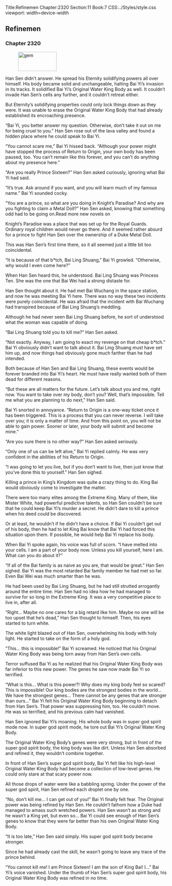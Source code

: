 Title:Refinemen 
Chapter:2320 
Section:11 
Book:7 
CSS:../Styles/style.css 
viewport: width=device-width
  
## Refinemen
### Chapter 2320 
<figure>
	<img src="../Images/gem.gif" alt="gem" id="gem" width="120" height="60" />
</figure>
  

  
  Han Sen didn’t answer. He spread his Eternity solidifying powers all over himself. His body became solid and unchangeable, halting Bai Yi’s invasion in its tracks. It solidified Bai Yi’s Original Water King Body as well. It couldn’t invade Han Sen’s cells any further, and it couldn’t retreat either.

But Eternity’s solidifying properties could only lock things down as they were. It was unable to erase the Original Water King Body that had already established its encroaching presence.

“Bai Yi, you better answer my question. Otherwise, don’t take it out on me for being cruel to you.” Han Sen rose out of the lava valley and found a hidden place where he could speak to Bai Yi.

“You cannot scare me,” Bai Yi hissed back. “Although your power might have stopped the process of Return to Origin, your own body has been paused, too. You can’t remain like this forever, and you can’t do anything about my presence here.”

“Are you really Prince Sixteen?” Han Sen asked curiously, ignoring what Bai Yi had said.

“It’s true. Ask around if you want, and you will learn much of my famous name.” Bai Yi sounded cocky.

“You are a prince, so what are you doing in Knight’s Paradise? And why are you fighting to claim a Metal Doll?” Han Sen asked, knowing that something odd had to be going on.Read more new novels on

Knight’s Paradise was a place that was set up for the Royal Guards. Ordinary royal children would never go there. And it seemed rather absurd for a prince to fight Han Sen over the ownership of a Duke Metal Doll.

This was Han Sen’s first time there, so it all seemed just a little bit too coincidental.

“It is because of that b*tch, Bai Ling Shuang,” Bai Yi growled. “Otherwise, why would I even come here?”

When Han Sen heard this, he understood. Bai Ling Shuang was Princess Ten. She was the one that Bai Wei had a strong distaste for.

Han Sen thought about it. He had met Bai Wuchang in the space station, and now he was meeting Bai Yi here. There was no way these two incidents were purely coincidental. He was afraid that the incident with Bai Wuchang had transpired because of Bai Ling Shuang’s meddling.

Although he had never seen Bai Ling Shuang before, he sort of understood what the woman was capable of doing.

“Bai Ling Shuang told you to kill me?” Han Sen asked.

“Not exactly. Anyway, I am going to exact my revenge on that cheap b*tch.” Bai Yi obviously didn’t want to talk about it. Bai Ling Shuang must have set him up, and now things had obviously gone much farther than he had intended.

Both because of Han Sen and Bai Ling Shuang, these events would be forever branded into Bai Yi’s heart. He must have really wanted both of them dead for different reasons.

“But these are all matters for the future. Let’s talk about you and me, right now. You want to take over my body, don’t you? Well, that’s impossible. Tell me what you are planning to do next,” Han Sen said.

Bai Yi snorted in annoyance. “Return to Origin is a one-way ticket once it has been triggered. This is a process that you can never reverse. I will take over you; it is only a matter of time. And from this point on, you will not be able to gain power. Sooner or later, your body will submit and become mine.”

“Are you sure there is no other way?” Han Sen asked seriously.

“Only one of us can be left alive,” Bai Yi replied calmly. He was very confident in the abilities of his Return to Origin.

“I was going to let you live, but if you don’t want to live, then just know that you’ve done this to yourself.” Han Sen sighed.

Killing a prince in King’s Kingdom was quite a crazy thing to do. King Bai would obviously come to investigate the matter.

There were too many elites among the Extreme King. Many of them, like Mister White, had powerful predictive talents, so Han Sen couldn’t be sure that he could keep Bai Yi’s murder a secret. He didn’t dare to kill a prince when his deed could be discovered.

Or at least, he wouldn’t if he didn’t have a choice. If Bai Yi couldn’t get out of his body, then he had to let King Bai know that Bai Yi had forced this situation upon them. If possible, he would help Bai Yi replace his body.

When Bai Yi spoke again, his voice was full of scorn. “I have melted into your cells. I am a part of your body now. Unless you kill yourself, here I am. What can you do about it?”

“If all of the Bai family is as naive as you are, that would be great.” Han Sen sighed. Bai Yi was the most retarded Bai family member he had met so far. Even Bai Wei was much smarter than he was.

He had been used by Bai Ling Shuang, but he had still strutted arrogantly around the entire time. Han Sen had no idea how he had managed to survive for so long in the Extreme King. It was a very competitive place to live in, after all.

“Right… Maybe no one cares for a big retard like him. Maybe no one will be too upset that he’s dead,” Han Sen thought to himself. Then, his eyes started to turn white.

The white light blazed out of Han Sen, overwhelming his body with holy light. He started to take on the form of a holy god.

“This… this is impossible!” Bai Yi screamed. He noticed that his Original Water King Body was being torn away from Han Sen’s own cells.

Terror suffused Bai Yi as he realized that his Original Water King Body was far inferior to this new power. The genes he saw now made Bai Yi so terrified.

“What is this… What is this power?! Why does my king body feel so scared? This is impossible! Our king bodies are the strongest bodies in the world… We have the strongest genes… There cannot be any genes that are stronger than ours…” Bai Yi felt his Original Water King Body beginning to detach from Han Sen’s. That power was suppressing him, too. He couldn’t move. He was so terrified, and his previous calm had vanished.

Han Sen ignored Bai Yi’s moaning. His whole body was in super god spirit mode now. In super god spirit mode, he tore out Bai Yi’s Original Water King Body.

The Original Water King Body’s genes were very strong, but in front of the super god spirit body, the king body was like dirt. Unless Han Sen absorbed and refined it, they wouldn’t combine together.

In front of Han Sen’s super god spirit body, Bai Yi felt like his high-level Original Water King Body had become a collection of low-level genes. He could only stare at that scary power now.

All those drops of water were like a babbling spring. Under the power of the super god spirit, Han Sen refined each droplet one by one.

“No, don’t kill me… I can get out of you!” Bai Yi finally felt fear. The Original power was being refined by Han Sen. He couldn’t fathom how a Duke had managed to amass such wretched powers. Han Sen wasn’t as strong and he wasn’t a King yet, but even so… Bai Yi could see enough of Han Sen’s genes to know that they were far better than his own Original Water King Body.

“It is too late,” Han Sen said simply. His super god spirit body became stronger.

Since he had already cast the skill, he wasn’t going to leave any trace of the prince behind.

“You cannot kill me! I am Prince Sixteen! I am the son of King Bai! I…” Bai Yi’s voice vanished. Under the thumb of Han Sen’s super god spirit body, his Original Water King Body was refined in no time.
